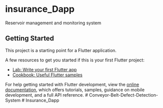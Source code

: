 # insurance_Dapp

Reservoir management and monitoring system

## Getting Started

This project is a starting point for a Flutter application.

A few resources to get you started if this is your first Flutter project:

- [Lab: Write your first Flutter app](https://docs.flutter.dev/get-started/codelab)
- [Cookbook: Useful Flutter samples](https://docs.flutter.dev/cookbook)

For help getting started with Flutter development, view the
[online documentation](https://docs.flutter.dev/), which offers tutorials,
samples, guidance on mobile development, and a full API reference.
#   C o n v e y o r - B e l t - D e f e c t - D e t e c t i o n - S y s t e m 
 
 #   I n s u r a n c e _ D a p p  
 